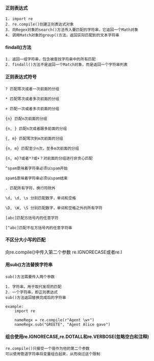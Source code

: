#### 正则表达式


>>>
    1. import re
    2. re.compile()创建正则表达式对象
    3. 向Regex对象的search()方法传入要匹配的字符串，它返回一个Math对象
    4. 调用Match对象的group()方法，返回实际匹配到的文本字符串


#### findall()方法


>>>

    1. 返回一组字符串，包含被查找字符串中的所有匹配
    2. findall()方法不是返回一个Match对象，而是返回一个字符串列表


#### 正则表达式符号


>>>

    ? 匹配零次或者一次前面的分组

    * 匹配零次或者多次前面的分组

    + 匹配一次或者多次前面的分组
    
    {n} 匹配n次前面的分组

    {n, } 匹配n次或者跟多前面的分组

    {, m} 匹配零次到m次前面的分组

    {n, m} 匹配至少n次，至多m次前面的分组

    {n, m}?或者*?或+？对前面的分组进行非贪心匹配

    ^spam意味着字符串必须以spam开始

    spam$意味着字符串必须以spam结束

    . 匹配所有字符，换行符除外

    \d, \d, \s 分别匹配数字，单词和空格

    \D, \W, \S 分别匹配数字，单词和空格之外的所有字符

    [abc]匹配方括号内的任意字符

    [^abc]匹配不在方括号内的任意字符串


#### 不区分大小写的匹配


>>>

   向re.compile()中传入第二个参数
   re.IGNORECASE或者re.I


#### 用sub()方法替换字符串


>>>

    sub()方法需要传入两个参数

    1. 字符串，用于取代发现的匹配
    2. 一个字符串，即正则表达式
    sub()方法返回替换完成后的字符串

    example:
        import re

        nameRegx = re.compile(r"Agent \w+")
        nameRegx.sub("GREETE", "Agent Alice gave")


#### 组合使用re.IGNORECASE,re.DOTALL和re.VERBOSE(忽略空白和注释)


>>>
   
    re.compile()只接受一个值作为他的第二个参数
    可以使用管道字符串将变量组合起来，从而绕过这个限制
